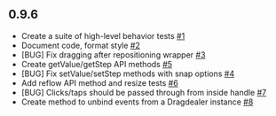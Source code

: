 ## 0.9.6

- Create a suite of high-level behavior tests [#1](https://github.com/skidding/dragdealer/issues/1)
- Document code, format style [#2](https://github.com/skidding/dragdealer/issues/2)
- [BUG] Fix dragging after repositioning wrapper [#3](https://github.com/skidding/dragdealer/issues/3)
- Create getValue/getStep API methods [#5](https://github.com/skidding/dragdealer/issues/5)
- [BUG] Fix setValue/setStep methods with snap options [#4](https://github.com/skidding/dragdealer/issues/4)
- Add reflow API method and resize tests [#6](https://github.com/skidding/dragdealer/issues/6)
- [BUG] Clicks/taps should be passed through from inside handle  [#7](https://github.com/skidding/dragdealer/issues/7)
- Create method to unbind events from a Dragdealer instance [#8](https://github.com/skidding/dragdealer/issues/8)

